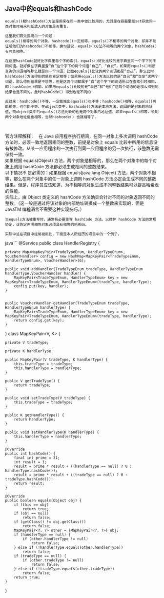 ## Java中的equals和hashCode

	equals()和hashCode()方法是用来在同一类中做比较用的，尤其是在容器里如set存放同一类对象时用来判断放入的对象是否重复。

	这里我们首先要明白一个问题：
	equals()相等的两个对象，hashcode()一定相等，equals()不相等的两个对象，却并不能证明他们的hashcode()不相等。换句话说，equals()方法不相等的两个对象，hashCode()有可能相等。
	  
	在这里hashCode就好比字典里每个字的索引，equals()好比比较的是字典里同一个字下的不同词语。就好像在字典里查“自”这个字下的两个词语“自己”、“自发”，如果用equals()判断查询的词语相等那么就是同一个词语，比如equals()比较的两个词语都是“自己”，那么此时hashCode()方法得到的值也肯定相等；如果用equals()方法比较的是“自己”和“自发”这两个词语，那么得到结果是不想等，但是这两个词都属于“自”这个字下的词语所以在查索引时相同，即：hashCode()相同。如果用equals()比较的是“自己”和“他们”这两个词语的话那么得到的结果也是不同的，此时hashCode() 得到也是不同的
       
	反过来：hashcode()不等，一定能推出equals()也不等；hashcode()相等，equals()可能相等，也可能不等。在object类中，hashcode()方法是本地方法，返回的是对象的地址值，而object类中的equals()方法比较的也是两个对象的地址值，如果equals()相等，说明两个对象地址值也相等，当然hashcode() 也就相等了.
     

官方注释解释：   
     在 Java 应用程序执行期间，在同一对象上多次调用 hashCode 方法时，必须一致地返回相同的整数，前提是对象上 equals 比较中所用的信息没有被修改。从某一应用程序的一次执行到同一应用程序的另一次执行，该整数无需保持一致。     
如果根据 equals(Object) 方法，两个对象是相等的，那么在两个对象中的每个对象上调用 hashCode 方法都必须生成相同的整数结果。     
以下情况不 是必需的：如果根据 equals(java.lang.Object) 方法，两个对象不相等，那么在两个对象中的任一对象上调用 hashCode 方法必定会生成不同的整数结果。但是，程序员应该知道，为不相等的对象生成不同整数结果可以提高哈希表的性能。     
实际上，由 Object 类定义的 hashCode 方法确实会针对不同的对象返回不同的整数。（这一般是通过将该对象的内部地址转换成一个整数来实现的，但是 JavaTM 编程语言不需要这种实现技巧。）     

    当equals方法被重写时，通常有必要重写 hashCode 方法，以维护 hashCode 方法的常规协定，该协定声明相等对象必须具有相等的哈希码。

    实际中这在项目中经常被用到，下面是本人所经历的项目中的一个例子，

java```
@Service
public class HandlerRegistry {
	
	private Map<MapKeyPair<TradeTypeEnum, HandlerTypeEnum>, VoucherHandler> config = new HashMap<MapKeyPair<TradeTypeEnum, HandlerTypeEnum>, VoucherHandler>(6);
	
	public void addHandler(TradeTypeEnum tradeType, HandlerTypeEnum handlerType,VoucherHandler handler) {
		MapKeyPair<TradeTypeEnum, HandlerTypeEnum> key = new MapKeyPair<TradeTypeEnum, HandlerTypeEnum>(tradeType, handlerType);
		config.put(key, handler);
	}

	
	public VoucherHandler getHandler(TradeTypeEnum tradeType, HandlerTypeEnum handlerType) {
		MapKeyPair<TradeTypeEnum, HandlerTypeEnum> key = new MapKeyPair<TradeTypeEnum, HandlerTypeEnum>(tradeType, handlerType);
		return config.get(key);
	}
		
	
}
class MapKeyPair<V, K> {

	private V tradeType;

	private K handlerType;

	public MapKeyPair(V tradeType, K handlerType) {
		this.tradeType = tradeType;
		this.handlerType = handlerType;
	}

	public V getTradeType() {
		return tradeType;
	}

	public void setTradeType(V tradeType) {
		this.tradeType = tradeType;
	}

	public K getHandlerType() {
		return handlerType;
	}

	public void setHandlerType(K handlerType) {
		this.handlerType = handlerType;
	}

	@Override
	public int hashCode() {
		final int prime = 31;
		int result = 1;
		result = prime * result + ((handlerType == null) ? 0 : handlerType.hashCode());
		result = prime * result + ((tradeType == null) ? 0 : tradeType.hashCode());
		return result;
	}

	@Override
	public boolean equals(Object obj) {
		if (this == obj)
			return true;
		if (obj == null)
			return false;
		if (getClass() != obj.getClass())
			return false;
		MapKeyPair<?, ?> other = (MapKeyPair<?, ?>) obj;
		if (handlerType == null) {
			if (other.handlerType != null)
				return false;
		} else if (!handlerType.equals(other.handlerType))
			return false;
		if (tradeType == null) {
			if (other.tradeType != null)
				return false;
		} else if (!tradeType.equals(other.tradeType))
			return false;
		return true;
	}
}
```


